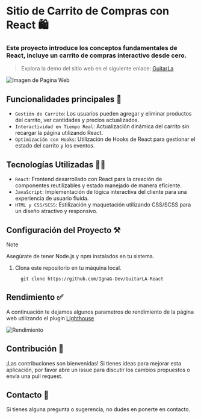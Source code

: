 # Sitio de Carrito de Compras con React 🛍️
### Este proyecto introduce los conceptos fundamentales de React, incluye un carrito de compras interactivo desde cero. 
> Explora la demo del sitio web en el siguiente enlace: [GuitarLa](https://guitarla-arg.netlify.app/)

![Imagen de Pagina Web](https://github.com/IgnaG-Dev/GuitarLA/assets/163780789/7856d429-87a2-4a2a-bf1b-7b3ccb36590a "Pagina Web GuitarLA")

## Funcionalidades principales 🥇
- `Gestión de Carrito`: Los usuarios pueden agregar y eliminar productos del carrito, ver cantidades y precios actualizados.
- `Interactividad en Tiempo Real`: Actualización dinámica del carrito sin recargar la página utilizando React.
- `Optimización con Hooks`: Utilización de Hooks de React para gestionar el estado del carrito y los eventos.
## Tecnologías Utilizadas 🧑‍💻
- `React`:  Frontend desarrollado con React para la creación de componentes reutilizables y estado manejado de manera eficiente.
- `JavaScript`: Implementación de lógica interactiva del cliente para una experiencia de usuario fluida.
- `HTML y CSS/SCSS`: Estilización y maquetación utilizando CSS/SCSS para un diseño atractivo y responsivo.

## Configuración del Proyecto ⚒️
>[!NOTE]
>Asegúrate de tener Node.js y npm instalados en tu sistema.

1. Clona este repositorio en tu máquina local.
   
   ``` 
     git clone https://github.com/IgnaG-Dev/GuitarLA-React
   ```


## Rendimiento ✅
A continuación te dejamos algunos parametros de rendimiento de la página web utilizando el plugin [LIghthouse](https://chromewebstore.google.com/detail/lighthouse/blipmdconlkpinefehnmjammfjpmpbjk?pli=1)

![Rendimiento](https://github.com/IgnaG-Dev/GuitarLA/assets/163780789/5cb29dfa-c69f-4338-9b85-9680cc288693 "Rendimiento de GuitarLA")

## Contribución 📨
¡Las contribuciones son bienvenidas! Si tienes ideas para mejorar esta aplicación, por favor abre un issue para discutir los cambios propuestos o envía una pull request.

## Contacto 👤
Si tienes alguna pregunta o sugerencia, no dudes en ponerte en contacto.

